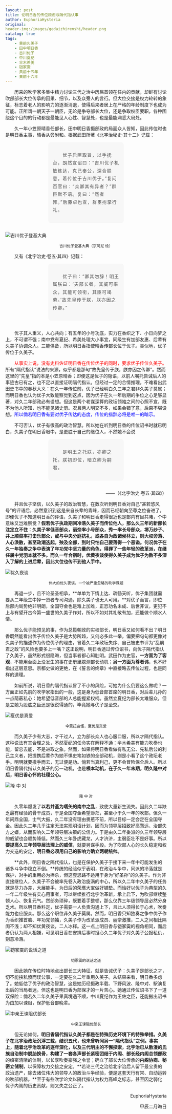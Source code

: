 ```yaml
---
layout: post
title: 论明日香的传位顾虑与隔代指认事
author: EuphoriaHysteria
original: 
header-img:/images/gedaizhirenshi/header.png
catalog: true
tags:
    - 黄前久美子
    - 田中明日香
    - 吉川优子
    - 中川夏纪
    - 伞木希美
    - 铠冢霙
    - 黄前十五年
    - 黄前十六年
---
```

&emsp;&emsp;历来的吹学家多集中精力讨论三代之治中历届首领在任内的贡献，却鲜有讨论吹部部长大位传承的因果、细节，以及众旁人的言行。但大位交接是权力轮转的象征，标志着老人的影响力的逐渐消退，使得后来者居上在严格的年龄制度下也成为可能。正所谓一朝天子一朝臣，无论是争夺部长大位，还是争取权臣要职，各种围绕这个目的的行动都是最能见人心性、智慧处，也是最能洞悉大局处。

&emsp;&emsp;久一年小笠原晴香任部长，田中明日香摄部政的局面众人皆知，因此传位时也是明日香主事，晴香从旁附和。根据武田所著《北宇治秘史·其十二》记载：

<div style="width: 50%; margin: auto;"><blockquote style="text-align:left;line-height:1.75;font-family:-apple-system-font,BlinkMacSystemFont, Helvetica Neue, PingFang SC, Hiragino Sans GB , Microsoft YaHei UI , Microsoft YaHei ,Arial,sans-serif;font-size:14px;font-style:normal;border-left:none;padding:1em;border-radius:8px;color:rgba(0,0,0,0.5);background:#f7f7f7;margin:2em 8px;margin-top: 0"><p style="text-align:left;line-height:1.75;font-family:-apple-system-font,BlinkMacSystemFont, Helvetica Neue, PingFang SC, Hiragino Sans GB , Microsoft YaHei UI , Microsoft YaHei ,Arial,sans-serif;font-size:1em;letter-spacing:0.1em;color:rgb(80, 80, 80);display:block">  优子启匣取旨，以手抚台，朗然宣诏曰：“吉川优子机敏练达，克己奉公，深合朕意。着传位于吉川优子。”复问百官曰：“众卿其有异者？”群臣默不语。复曰：“然者拜。”后藤卓也宣，群臣拊掌行礼。</p></blockquote></div>

![吉川优子登基大典](/images/gedaizhirenshi/1吉川优子登基大典.png)
<center><small>吉川优子登基大典（京阿尼 绘）</small></center>

&emsp;&emsp;又有《北宇治史·卷五·其四》记载：
<div style="width: 50%; margin: auto;"><blockquote style="text-align:left;line-height:1.75;font-family:-apple-system-font,BlinkMacSystemFont, Helvetica Neue, PingFang SC, Hiragino Sans GB , Microsoft YaHei UI , Microsoft YaHei ,Arial,sans-serif;font-size:14px;font-style:normal;border-left:none;padding:1em;border-radius:8px;color:rgba(0,0,0,0.5);background:#f7f7f7;margin:2em 8px;margin-top: 0"><p style="text-align:left;line-height:1.75;font-family:-apple-system-font,BlinkMacSystemFont, Helvetica Neue, PingFang SC, Hiragino Sans GB , Microsoft YaHei UI , Microsoft YaHei ,Arial,sans-serif;font-size:1em;letter-spacing:0.1em;color:rgb(80, 80, 80);display:block">  优子曰：“卿其勿辞！明王属朕曰：‘夫部长者，其威可率众，其能可领衔，其臣可竭劳。’故先皇传于朕，朕亦因之传卿。”</p></blockquote></div>

&emsp;&emsp;优子其人重义，人心共向；有五年的小号功底，实力在香织之下、小日向梦之上，不可谓不强；南中党有夏纪、希美处理大小事宜，同级生有加部友惠、后辈有久美子协调众人。三能俱备，所以明日香指使晴香传部长位于优子。类似地，优子传位于久美子。

&emsp;&emsp;<font color=red >从事实上说，没有史料佐证明日香在传位优子的同时，要求优子传位久美子。</font>所有“隔代指认”说法的来源，似乎都是那句“故先皇传于朕，朕亦因之传卿”。然而这里的“先皇”指的本是小笠原晴香；即便这是优子的隐语，以前人嘱托告诫后人的事迹古已有之，也不足以直接证明隔代指认。但经过一定的合情推理，不难看出武田史书中的春秋大义：在久一年传位前，优子已经明白久三年之君非久美子莫属；而明日香也认为优子大致能察觉到这点，因为优子在久一年后期的争位之心足够显著，对久二年部政必有设想。但这是两个老谋深算的政坛领袖之间的心照不宣，既不为他人所知，也不能见诸史册。况且两人明交不多，如果会错了意，后果不堪设想。<font color=blue >所以倘若明日香有要对优子传达的态度，传位的措辞必将是唯一的暗示。</font>

&emsp;&emsp;不可否认，优子有很高的政治智慧。所以她在听到明日香的传位诏书时就已明白，久美子在明日香眼中，是更胜于自己的继位人，不然她不会说

<div style="width: 50%; margin: auto;"><blockquote style="text-align:left;line-height:1.75;font-family:-apple-system-font,BlinkMacSystemFont, Helvetica Neue, PingFang SC, Hiragino Sans GB , Microsoft YaHei UI , Microsoft YaHei ,Arial,sans-serif;font-size:14px;font-style:normal;border-left:none;padding:1em;border-radius:8px;color:rgba(0,0,0,0.5);background:#f7f7f7;margin:2em 8px;margin-top: 0"><p style="text-align:left;line-height:1.75;font-family:-apple-system-font,BlinkMacSystemFont, Helvetica Neue, PingFang SC, Hiragino Sans GB , Microsoft YaHei UI , Microsoft YaHei ,Arial,sans-serif;font-size:1em;letter-spacing:0.1em;color:rgb(80, 80, 80);display:block">  是明王之托朕，亦卿之托。朕初即位，暗立卿为嗣君。</p></blockquote></div>

<p align="right">——（《北宇治史·卷五·其四》）</p>

&emsp;&emsp;并且优子坚信，以久美子的政治智慧，在数次听到明日香对自己“甚若悠风号”的评语后，必然意识到这是来自长辈的青睐，因而已经朝向至尊之位奋进了。即便优子不知道明日香的评语，久美子和明日香走得很近也是部内有目共睹，个中意味又岂难察觉？**假若优子执政期间冷落久美子而传位他人，那么久三年的新部长注定立不住：**久美子率低音部众，丽奈率小号部众，秀一率长号部众，堺万纱子、井上顺菜率打击乐部众，或与中央分庭抗礼，或各自为政诸侯林立，则大权旁落、人心涣散，甚至政潮迭起，殃及全部，到时只怕自己要落得一个恶谥。何况优子在久一年独奏之争中表演了年功党中坚力量的角色，得罪了一些年轻的改革派，在继任届中党羽本就不多。而**久一年合宿时，优黄夜谈使得久美子成为优子为数不多深入了解的上进后辈，因此大位也传不到他人手中。**

![优久夜谈](/images/gedaizhirenshi/2优久夜谈.png)
<center><small>伟大的优久夜谈，一个被严重忽略的吹学课题</small></center>

&emsp;&emsp;再退一步，且不论圣圣相承，**单单为下情上达、疏畅天听，优子集团就需要从二年级生中择一贤者专司沟通，除久美子也无人可用。**对优子而言，即位后部内局势绝非明朗，全国夺金也是难上加难，正恐功名未成、后世非议，更犯不上与有望开古今第一盛世的久美子作对，所以不如对其礼敬有加，还能做个顺水人情。

&emsp;&emsp;那么优子能预见的事，作为总揽朝政的实权部长，明日香又如何看不出？明日香既然能看出优子传位久美子是大势所趋，又何必多此一举，偏要把句句都更像对久美子的描述作为传位优子的理由，冒着久二年政坛失序、自己被史书评为“乱嗣君之政”的风险也要多上一嘴？这正说明，明日香透过传位诏书，向优子隔代指认了久美子，虽然形式很隐晦，但当事者都心知肚明。武田作为史官，**一方面为了客观**，不能用台面上没发生的事在史册里臆测部长动机；**另一方面为尊者讳**，也不好指出这层意思。京都史做的更绝，在《誓言的终章》中直接略去传位过程，也是同样的道理。

&emsp;&emsp;如前所说，明日香的隔代指认冒了不小的风险，可她为什么仍要这么做呢？一方面正如先前的吹学家指出的一般，这是身为低音部首席的明日香，对后辈儿孙的一点荫蔽私心：她希望低音部的人总能握紧权柄。虽然立夏纪为部长太难服众，但是立她为股肱之臣还是很说得通的，毕竟她与优子是至交。

![夏优是真爱](/images/gedaizhirenshi/3夏优是真爱.png)
<center><small>伞霙扭曲怪，夏优是真爱</small></center>

&emsp;&emsp;而久美子少有大志，才干过人，立为部长众人也心服口服，所以才隔代指认。这种说法有其合理之处，不然夏纪的任命实在解释不通：伞木希美有能力吹奏也能，留忠去能，不是进取之象。然而，如果将明日香看做有私无公、先私后公的利己主义者，把提携后辈作为她不惧史笔如铁的全部动机，则是小看了这个政坛老手。明明就要撒手而去，无过便是功。倘若当真利己，更不会冒险保全后人。所以明日香隔代指认久美子的另一动机，也是**根本动机，在于久一年末期，明久隆中对后，明日香心怀的社稷公心。**

![隆  中  对](/images/gedaizhirenshi/4隆%20%20中%20%20对.png)
<center><small>隆  中  对</small></center>

&emsp;&emsp;久零年爆发了**以若井堇为嚆矢的南中之乱**，致使大量新生流失。因此久二年缺乏最有经验的骨干成员，于是全国夺金希望渺茫，甚至小于久一年的吹部。但久一年问鼎全国，士气大振，久二年没有理由畏葸不前，所以目标一定会定在全国夺金。因此久二年几乎注定无法实现明诏计划，因而为领导层招致好高骛远、治部失方之嫌，从而影响久二年领导层决策的公信力。于是由久二年委派的久三年领导层的威望也会顺势降低。然而久三年卧虎藏龙，人才济济，主弱臣壮不是好事。所以**要提高久三年领导层法理上的威信**，就要另谋手段。为了吹部人心的长久稳定和权力交迭的安定，**明日香必须用自己的影响力确立两朝统帅。**

&emsp;&emsp;**此外，明日香之隔代指认，也是在保护久美子于接下来一年中可能发生的诸多斗争中稳立不倒。**传统的经验似乎表明，在政治斗争中，同派的冷落就是保护，对手的重用必为捧杀，但这套思路不适用于身为“好圣孙”的久美子。作为非直接继位人，久美子不会被率先卷入政治旋涡的中心，所以久二年中久美子的任务就是尽力办差，大展能手，为日后的荣膺大宝做好铺垫。而恰好以优子为典型的久一年二年级生有实心用事者，可以继续推行北宇治革新，承上启下，为吹部继续整顿人心、恢复元气。然部务琐碎，既要着手整顿，那么仅靠三年级领导层必然分身乏术。所以明日香料定，优子需要一人负责沟通上下，且此人须得长于心术，吹奏能力也应服众。那么这个职位非久美子莫属。然而，明日香只知独奏之争中优子作为香织推首脑、年功党领袖，久美子作为改革派成员、丽奈激推，二人之间相比隔阂不浅；却不知优黄夜谈，二人冰释。这一点上明日香与铠冢霙的视角相同，而后者仍认为两人相嫌，可见明日香在安排后事时担心久二年优子对久美子公报私仇，刻意冷落。

![铠冢霙的说话之道](/images/gedaizhirenshi/5铠冢霙的说话之道.png)
<center><small>铠冢霙的说话之道</small></center>

&emsp;&emsp;因此她在传位时特地点出部长三大特征，就是告诫优子：久美子是部长之才，切不能挟私愤而误公事，一定要在久二年重用久美子。从结果来看，明日香多虑了。她低估了优子的政治智慧，这是她历经摄政半载、下野风波、隆中对、駅演复出后的当局者迷。但这也是明日香为部保才的一片苦心。她通过传位诏书下了一道双保险：倘若久二年久美子果真境遇不顺，中川夏纪作为王佐之臣，还能搬出诏书为由加以谏阻，保护低音部晚辈。

![中亲王谏阻优部长](/images/gedaizhirenshi/6中亲王谏阻优部长.png)
<center><small>中亲王谏阻优部长</small></center>

&emsp;&emsp;但无论如何，**明日香隔代指认久美子都是在特殊历史环境下的特殊举措。**久美子在北宇治政坛沉浮三载，结识五代，也未曾听闻另一“隔代指认”之例。事实上，随着北宇治改革的逐年深化，以及三代明主的不懈探索，北宇治已从散漫的氏族自治制中脱胎换骨，构建了一套**各声部长紧密团结于内阁、部长经内阁总领部政**的缜密清晰的体制，以长享吹奏豪强之令誉；确立了部长大位传承的**内阁协商、秘密立储制**，以保障权力交接之安定。**若论三代之治给北宇治后人留下最宝贵的政治遗产，除去诸位伟大的领导人的政治斗争经验，便是这套天行有常、自动运转的吹部机器。**至于有些吹学论文以隔代指认为权力高峰之标志，甚至因之弱化优子内阁的历史贡献，则又失之公正了。
<p align="right">EuphoriaHysteria</p>

<p align="right">甲辰二月晦日</p>

